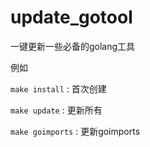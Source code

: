 # update_gotool

一键更新一些必备的golang工具

例如

`make install` : 首次创建

`make update` : 更新所有

`make goimports` : 更新goimports
